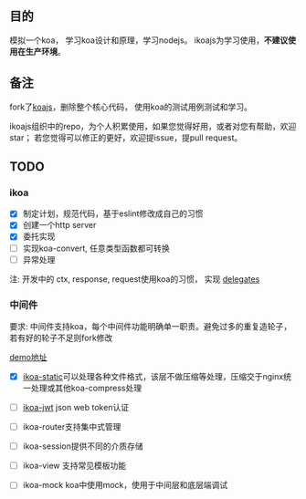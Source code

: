 ## 目的

模拟一个koa， 学习koa设计和原理，学习nodejs。 ikoajs为学习使用，**不建议使用在生产环境**。

## 备注 

fork了[koajs](https://github.com/koajs/koa)，删除整个核心代码， 使用koa的测试用例测试和学习。

ikoajs组织中的repo，为个人积累使用，如果您觉得好用，或者对您有帮助，欢迎star；
若您觉得可以修正的更好，欢迎提issue，提pull request。

## TODO

### ikoa

- [x] 制定计划，规范代码，基于eslint修改成自己的习惯
- [x] 创建一个http server
- [x] 委托实现
- [ ] 实现koa-convert, 任意类型函数都可转换
- [ ] 异常处理

注: 开发中的 ctx, response, request使用koa的习惯， 实现 [delegates](./lib/helper/Delegates.js)

### 中间件

要求: 中间件支持koa，每个中间件功能明确单一职责。避免过多的重复造轮子，若有好的轮子不足则fork修改

[demo地址](https://github.com/ikoajs/demo)

- [x] [ikoa-static](https://github.com/ikoajs/static)可以处理各种文件格式，该层不做压缩等处理，压缩交于nginx统一处理或其他koa-compress处理
- [ ] [ikoa-jwt](https://github.com/ikoajs/jwt) json web token认证
- [ ] ikoa-router支持集中式管理
- [ ] ikoa-session提供不同的介质存储
- [ ] ikoa-view 支持常见模板功能
- [ ] ikoa-mock koa中使用mock，使用于中间层和底层端调试







